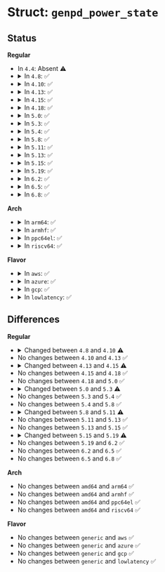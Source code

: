 # Struct: <code>genpd_power_state</code>

## Status
<b>Regular</b>
<ul>
<li>
In <code>4.4</code>: Absent ⚠️
</li>
<li>
<details>
<summary>In <code>4.8</code>: ✅</summary>

```c
struct genpd_power_state {
    s64 power_off_latency_ns;
    s64 power_on_latency_ns;
};
```
</details>
</li>
<li>
<details>
<summary>In <code>4.10</code>: ✅</summary>

```c
struct genpd_power_state {
    s64 power_off_latency_ns;
    s64 power_on_latency_ns;
    s64 residency_ns;
    struct fwnode_handle *fwnode;
};
```
</details>
</li>
<li>
<details>
<summary>In <code>4.13</code>: ✅</summary>

```c
struct genpd_power_state {
    s64 power_off_latency_ns;
    s64 power_on_latency_ns;
    s64 residency_ns;
    struct fwnode_handle *fwnode;
};
```
</details>
</li>
<li>
<details>
<summary>In <code>4.15</code>: ✅</summary>

```c
struct genpd_power_state {
    s64 power_off_latency_ns;
    s64 power_on_latency_ns;
    s64 residency_ns;
    struct fwnode_handle *fwnode;
    ktime_t idle_time;
};
```
</details>
</li>
<li>
<details>
<summary>In <code>4.18</code>: ✅</summary>

```c
struct genpd_power_state {
    s64 power_off_latency_ns;
    s64 power_on_latency_ns;
    s64 residency_ns;
    struct fwnode_handle *fwnode;
    ktime_t idle_time;
};
```
</details>
</li>
<li>
<details>
<summary>In <code>5.0</code>: ✅</summary>

```c
struct genpd_power_state {
    s64 power_off_latency_ns;
    s64 power_on_latency_ns;
    s64 residency_ns;
    struct fwnode_handle *fwnode;
    ktime_t idle_time;
};
```
</details>
</li>
<li>
<details>
<summary>In <code>5.3</code>: ✅</summary>

```c
struct genpd_power_state {
    s64 power_off_latency_ns;
    s64 power_on_latency_ns;
    s64 residency_ns;
    struct fwnode_handle *fwnode;
    ktime_t idle_time;
    void *data;
};
```
</details>
</li>
<li>
<details>
<summary>In <code>5.4</code>: ✅</summary>

```c
struct genpd_power_state {
    s64 power_off_latency_ns;
    s64 power_on_latency_ns;
    s64 residency_ns;
    struct fwnode_handle *fwnode;
    ktime_t idle_time;
    void *data;
};
```
</details>
</li>
<li>
<details>
<summary>In <code>5.8</code>: ✅</summary>

```c
struct genpd_power_state {
    s64 power_off_latency_ns;
    s64 power_on_latency_ns;
    s64 residency_ns;
    struct fwnode_handle *fwnode;
    ktime_t idle_time;
    void *data;
};
```
</details>
</li>
<li>
<details>
<summary>In <code>5.11</code>: ✅</summary>

```c
struct genpd_power_state {
    s64 power_off_latency_ns;
    s64 power_on_latency_ns;
    s64 residency_ns;
    u64 usage;
    u64 rejected;
    struct fwnode_handle *fwnode;
    ktime_t idle_time;
    void *data;
};
```
</details>
</li>
<li>
<details>
<summary>In <code>5.13</code>: ✅</summary>

```c
struct genpd_power_state {
    s64 power_off_latency_ns;
    s64 power_on_latency_ns;
    s64 residency_ns;
    u64 usage;
    u64 rejected;
    struct fwnode_handle *fwnode;
    ktime_t idle_time;
    void *data;
};
```
</details>
</li>
<li>
<details>
<summary>In <code>5.15</code>: ✅</summary>

```c
struct genpd_power_state {
    s64 power_off_latency_ns;
    s64 power_on_latency_ns;
    s64 residency_ns;
    u64 usage;
    u64 rejected;
    struct fwnode_handle *fwnode;
    ktime_t idle_time;
    void *data;
};
```
</details>
</li>
<li>
<details>
<summary>In <code>5.19</code>: ✅</summary>

```c
struct genpd_power_state {
    s64 power_off_latency_ns;
    s64 power_on_latency_ns;
    s64 residency_ns;
    u64 usage;
    u64 rejected;
    struct fwnode_handle *fwnode;
    u64 idle_time;
    void *data;
};
```
</details>
</li>
<li>
<details>
<summary>In <code>6.2</code>: ✅</summary>

```c
struct genpd_power_state {
    s64 power_off_latency_ns;
    s64 power_on_latency_ns;
    s64 residency_ns;
    u64 usage;
    u64 rejected;
    struct fwnode_handle *fwnode;
    u64 idle_time;
    void *data;
};
```
</details>
</li>
<li>
<details>
<summary>In <code>6.5</code>: ✅</summary>

```c
struct genpd_power_state {
    s64 power_off_latency_ns;
    s64 power_on_latency_ns;
    s64 residency_ns;
    u64 usage;
    u64 rejected;
    struct fwnode_handle *fwnode;
    u64 idle_time;
    void *data;
};
```
</details>
</li>
<li>
<details>
<summary>In <code>6.8</code>: ✅</summary>

```c
struct genpd_power_state {
    s64 power_off_latency_ns;
    s64 power_on_latency_ns;
    s64 residency_ns;
    u64 usage;
    u64 rejected;
    struct fwnode_handle *fwnode;
    u64 idle_time;
    void *data;
};
```
</details>
</li>
</ul>
<b>Arch</b>
<ul>
<li>
<details>
<summary>In <code>arm64</code>: ✅</summary>

```c
struct genpd_power_state {
    s64 power_off_latency_ns;
    s64 power_on_latency_ns;
    s64 residency_ns;
    struct fwnode_handle *fwnode;
    ktime_t idle_time;
    void *data;
};
```
</details>
</li>
<li>
<details>
<summary>In <code>armhf</code>: ✅</summary>

```c
struct genpd_power_state {
    s64 power_off_latency_ns;
    s64 power_on_latency_ns;
    s64 residency_ns;
    struct fwnode_handle *fwnode;
    ktime_t idle_time;
    void *data;
};
```
</details>
</li>
<li>
<details>
<summary>In <code>ppc64el</code>: ✅</summary>

```c
struct genpd_power_state {
    s64 power_off_latency_ns;
    s64 power_on_latency_ns;
    s64 residency_ns;
    struct fwnode_handle *fwnode;
    ktime_t idle_time;
    void *data;
};
```
</details>
</li>
<li>
<details>
<summary>In <code>riscv64</code>: ✅</summary>

```c
struct genpd_power_state {
    s64 power_off_latency_ns;
    s64 power_on_latency_ns;
    s64 residency_ns;
    struct fwnode_handle *fwnode;
    ktime_t idle_time;
    void *data;
};
```
</details>
</li>
</ul>
<b>Flavor</b>
<ul>
<li>
<details>
<summary>In <code>aws</code>: ✅</summary>

```c
struct genpd_power_state {
    s64 power_off_latency_ns;
    s64 power_on_latency_ns;
    s64 residency_ns;
    struct fwnode_handle *fwnode;
    ktime_t idle_time;
    void *data;
};
```
</details>
</li>
<li>
<details>
<summary>In <code>azure</code>: ✅</summary>

```c
struct genpd_power_state {
    s64 power_off_latency_ns;
    s64 power_on_latency_ns;
    s64 residency_ns;
    struct fwnode_handle *fwnode;
    ktime_t idle_time;
    void *data;
};
```
</details>
</li>
<li>
<details>
<summary>In <code>gcp</code>: ✅</summary>

```c
struct genpd_power_state {
    s64 power_off_latency_ns;
    s64 power_on_latency_ns;
    s64 residency_ns;
    struct fwnode_handle *fwnode;
    ktime_t idle_time;
    void *data;
};
```
</details>
</li>
<li>
<details>
<summary>In <code>lowlatency</code>: ✅</summary>

```c
struct genpd_power_state {
    s64 power_off_latency_ns;
    s64 power_on_latency_ns;
    s64 residency_ns;
    struct fwnode_handle *fwnode;
    ktime_t idle_time;
    void *data;
};
```
</details>
</li>
</ul>

## Differences
<b>Regular</b>
<ul>
<li>
<details>
<summary>Changed between <code>4.8</code> and <code>4.10</code> ⚠️</summary>
<ul>
<li>
<b>Field added. </b>
<code>s64 residency_ns</code>
</li>
<li>
<b>Field added. </b>
<code>struct fwnode_handle *fwnode</code>
</li>
</ul>
</details>
</li>
<li>
No changes between <code>4.10</code> and <code>4.13</code> ✅
</li>
<li>
<details>
<summary>Changed between <code>4.13</code> and <code>4.15</code> ⚠️</summary>
<ul>
<li>
<b>Field added. </b>
<code>ktime_t idle_time</code>
</li>
</ul>
</details>
</li>
<li>
No changes between <code>4.15</code> and <code>4.18</code> ✅
</li>
<li>
No changes between <code>4.18</code> and <code>5.0</code> ✅
</li>
<li>
<details>
<summary>Changed between <code>5.0</code> and <code>5.3</code> ⚠️</summary>
<ul>
<li>
<b>Field added. </b>
<code>void *data</code>
</li>
</ul>
</details>
</li>
<li>
No changes between <code>5.3</code> and <code>5.4</code> ✅
</li>
<li>
No changes between <code>5.4</code> and <code>5.8</code> ✅
</li>
<li>
<details>
<summary>Changed between <code>5.8</code> and <code>5.11</code> ⚠️</summary>
<ul>
<li>
<b>Field added. </b>
<code>u64 usage</code>
</li>
<li>
<b>Field added. </b>
<code>u64 rejected</code>
</li>
</ul>
</details>
</li>
<li>
No changes between <code>5.11</code> and <code>5.13</code> ✅
</li>
<li>
No changes between <code>5.13</code> and <code>5.15</code> ✅
</li>
<li>
<details>
<summary>Changed between <code>5.15</code> and <code>5.19</code> ⚠️</summary>
<ul>
<li>
<b>Field type changed. </b>
<code>ktime_t idle_time</code> ➡️ <code>u64 idle_time</code>
</li>
</ul>
</details>
</li>
<li>
No changes between <code>5.19</code> and <code>6.2</code> ✅
</li>
<li>
No changes between <code>6.2</code> and <code>6.5</code> ✅
</li>
<li>
No changes between <code>6.5</code> and <code>6.8</code> ✅
</li>
</ul>
<b>Arch</b>
<ul>
<li>
No changes between <code>amd64</code> and <code>arm64</code> ✅
</li>
<li>
No changes between <code>amd64</code> and <code>armhf</code> ✅
</li>
<li>
No changes between <code>amd64</code> and <code>ppc64el</code> ✅
</li>
<li>
No changes between <code>amd64</code> and <code>riscv64</code> ✅
</li>
</ul>
<b>Flavor</b>
<ul>
<li>
No changes between <code>generic</code> and <code>aws</code> ✅
</li>
<li>
No changes between <code>generic</code> and <code>azure</code> ✅
</li>
<li>
No changes between <code>generic</code> and <code>gcp</code> ✅
</li>
<li>
No changes between <code>generic</code> and <code>lowlatency</code> ✅
</li>
</ul>
